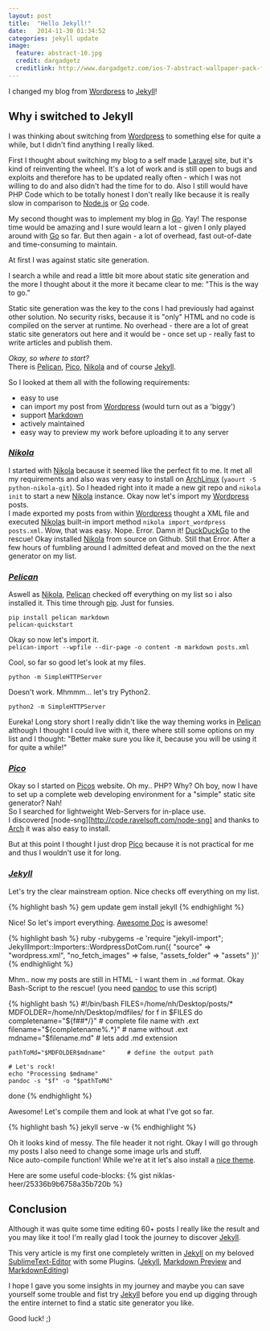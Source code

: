 ```yaml
---
layout: post
title:  "Hello Jekyll!"
date:   2014-11-30 01:34:52
categories: jekyll update
image:
  feature: abstract-10.jpg
  credit: dargadgetz
  creditlink: http://www.dargadgetz.com/ios-7-abstract-wallpaper-pack-for-iphone-5-and-ipod-touch-retina/
---
```

I changed my blog from [Wordpress][wordpress] to [Jekyll][jekyll]!

## Why i switched to Jekyll
I was thinking about switching from [Wordpress][wordpress] to something else for quite a while, but I didn't find anything I really liked.

First I thought about switching my blog to a self made [Laravel][laravel] site, but it's kind of reinventing the wheel.
It's a lot of work and is still open to bugs and exploits and therefore has to be updated really often - which I was not willing to do and also didn't had the time for to do.
Also I still would have PHP Code which to be totally honest I don't really like because it is really slow in comparison to [Node.js][nodejs] or [Go][go] code.

My second thought was to implement my blog in [Go][go]. Yay! The response time would be amazing and I sure would learn a lot - given I only played around with [Go][go] so far.
But then again - a lot of overhead, fast out-of-date and time-consuming to maintain.

At first I was against static site generation.

I search a while and read a little bit more about static site generation and the more I thought about it the more it became clear to me: "This is the way to go."

Static site generation was the key to the cons I had previously had against other solution. No security risks, because it is "only" HTML and no code is compiled on the server at runtime. No overhead - there are a lot of great static site generators out here and it would be - once set up - really fast to write articles and publish them.

*Okay, so where to start?* <br>
There is [Pelican][pelican], [Pico][pico], [Nikola][nikola] and of course [Jekyll][jekyll].

So I looked at them all with the following requirements:

- easy to use
- can import my post from [Wordpress][wordpress] (would turn out as a 'biggy')
- support [Markdown][markdown]
- actively maintained
- easy way to preview my work before uploading it to any server


### ***[Nikola][nikola]***<br>
I started with [Nikola][nikola] because it seemed like the perfect fit to me. It met all my requirements and also was very easy to install on [ArchLinux][arch] (```yaourt -S python-nikola-git```).
So I headed right into it made a new git repo and ```nikola init``` to start a new [Nikola][nikola] instance.
Okay now let's import my [Wordpress][wordpress] posts.<br>
I made exported my posts from within [Wordpress][wordpress] thought a XML file and executed [Nikolas][nikola] built-in import method ```nikola import_wordpress posts.xml```. Wow, that was easy.
Nope. Error. Damn it! [DuckDuckGo][duckduck] to the rescue!
Okay installed [Nikola][nikola] from source on Github. Still that Error. 
After a few hours of fumbling around I admitted defeat and moved on the the next generator on my list.

### ***[Pelican][pelican]***<br>
Aswell as [Nikola][nikola], [Pelican][pelican] checked off everything on my list so i also installed it. This time through [pip][pip]. Just for funsies.

```pip install pelican markdown```<br>
```pelican-quickstart```

Okay so now let's import it.<br>
```pelican-import --wpfile --dir-page -o content -m markdown posts.xml```

Cool, so far so good let's look at my files.

```python -m SimpleHTTPServer```

Doesn't work. Mhmmm... let's try Python2.

```python2 -m SimpleHTTPServer```

Eureka! Long story short I really didn't like the way theming works in [Pelican][pelican] although I thought I could live with it, there where still some options on my list and I thought: "Better make sure you like it, because you will be using it for quite a while!"

### ***[Pico][pico]***<br>
Okay so I started on [Picos][pico] website. Oh my.. PHP? Why? Oh boy, now I have to set up a complete web developing environment for a "simple" static site generator? Nah!<br>
So I searched for lightweight Web-Servers for in-place use.<br>
I discovered [node-sng][http://code.ravelsoft.com/node-sng] and thanks to [Arch][arch] it was also easy to install.

But at this point I thought I just drop [Pico][pico] because it is not practical for me and thus I wouldn't use it for long.

### ***[Jekyll][jekyll]***<br>
Let's try the clear mainstream option. Nice checks off everything on my list. 

{% highlight bash %}
gem update
gem install jekyll
{% endhighlight %}

Nice! So let's import everything. [Awesome Doc](http://import.jekyllrb.com/docs/wordpressdotcom/) is awesome!

{% highlight bash %}
ruby -rubygems -e 'require "jekyll-import";
    JekyllImport::Importers::WordpressDotCom.run({
      "source" => "wordpress.xml",
      "no_fetch_images" => false,
      "assets_folder" => "assets"
    })'
{% endhighlight %}

Mhm.. now my posts are still in HTML - I want them in ```.md``` format. Okay Bash-Script to the rescue! (you need [pandoc](http://johnmacfarlane.net/pandoc/installing.html) to use this script)

{% highlight bash %}
#!/bin/bash
FILES=/home/nh/Desktop/posts/*
MDFOLDER=/home/nh/Desktop/mdfiles/
for f in $FILES
do
    completename="${f##*/}"          # complete file name with .ext
    filename="${completename%.*}"    # name without .ext
    mdname="$filename.md"            # lets add .md extension

    pathToMd="$MDFOLDER$mdname"      # define the output path

    # Let's rock!
    echo "Processing $mdname"
    pandoc -s "$f" -o "$pathToMd"
done
{% endhighlight %}

Awesome! Let's compile them and look at what I've got so far.

{% highlight bash %}
jekyll serve -w
{% endhighlight %}

Oh it looks kind of messy. The file header it not right. Okay I will go through my posts I also need to change some image urls and stuff.<br>
Nice auto-compile function! While we're at it let's also install a [nice theme](https://mademistakes.com/articles/hpstr-jekyll-theme/).

Here are some useful code-blocks:
{% gist niklas-heer/25336b9b6758a35b720b %}

## Conclusion
Although it was quite some time editing 60+ posts I really like the result and you may like it too! I'm really glad I took the journey to discover [Jekyll][jekyll].

This very article is my first one completely written in [Jekyll][jekyll] on my beloved [SublimeText-Editor][sublime] with some Plugins. ([Jekyll](https://sublime.wbond.net/packages/Jekyll), [Markdown Preview](https://sublime.wbond.net/packages/Markdown%20Preview) and [Markdown​Editing](https://sublime.wbond.net/packages/MarkdownEditing))

I hope I gave you some insights in my journey and maybe you can save yourself some trouble and fist try [Jekyll][jekyll] before you end up digging through the entire internet to find a static site generator you like.

Good luck! ;)





[jekyll]: http://jekyllrb.com
[wordpress]: https://wordpress.org/
[laravel]: http://laravel.com/
[go]: https://golang.org/
[nodejs]: http://www.nodejs.org/
[pelican]: http://blog.getpelican.com/
[pico]: http://picocms.org/
[nikola]: http://getnikola.com/
[markdown]: https://help.github.com/articles/github-flavored-markdown/
[arch]: https://www.archlinux.org/
[duckduck]: https://duckduckgo.com/
[pip]: https://pypi.python.org/pypi/pip/
[sng]: http://code.ravelsoft.com/node-sng
[sublime]: http://www.sublimetext.com/

